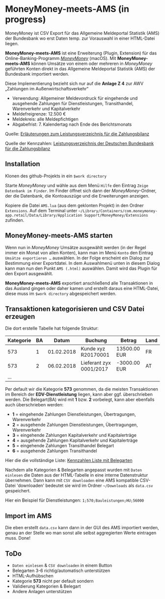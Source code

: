 # MoneyMoney-meets-AMS (in progress)

MoneyMoney ist CSV Export für das Allgemeine Meldeportal Statistik (AMS) der Bundesbank wo erst Daten temp. zur Vorauswahl in einer HTML-Datei liegen.

**MoneyMoney-meets-AMS** ist eine Erweiterung (Plugin, Extension) für das Online-Banking-Programm _[MoneyMoney](https://moneymoney-app.com)_ (macOS). Mit **MoneyMoney-meets-AMS** können Umsätze von einem oder mehreren in _MoneyMoney_ geführten Konten direkt in das Allgemeine Meldeportal Statistik (AMS) der Bundesbank importiert werden.

Diese Implementierung bezieht sich nur auf die **Anlage Z 4** zur AWV „Zahlungen im Außenwirtschaftsverkehr“
*   Verwendung: Allgemeiner Meldevordruck für eingehende und ausgehende Zahlungen für Dienstleistungen, Transithandel, Warenverkehr und Kapitalverkehr
*   Meldefreigrenze: 12.500 €
*   Meldekreis: alle Meldepfichtigen
*   Abgabefrist: 7. Kalendertag nach Ende des Berichtsmonats

Quelle: [Erläuterungen zum Leistungsverzeichnis für die Zahlungsbilanz](https://www.bundesbank.de/Redaktion/DE/Downloads/Veroeffentlichungen/Statistische_Sonderveroeffentlichungen/Statso_7/statso_7_2013.pdf.pdf?__blob=publicationFile)

Quelle der Kennzahlen: [Leistungsverzeichnis
der Deutschen Bundesbank für die Zahlungsbilanz](https://extranet.bundesbank.de/ams/amsa/WebHelp/de/LinkedDocuments/leistungsverzeichnis.pdf)

## Installation

Klonen des github-Projekts in ein `$work directory`

Starte _MoneyMoney_ und wähle aus dem Menü `Hilfe` den Eintrag `Zeige Datenbank im Finder`. Im Finder öffnet sich dann der _MoneyMoney_-Ordner, der die Datenbank, die Kontoauszüge und die Erweiterungen anzeigen.

Kopiere die Datei `AMS.lua` (aus dem geklonten Projekt) in den Ordner `Extensions`. Auf dem Terminal unter `~/Library/Containers/com.moneymoney-app.retail/Data/Library/Application Support/MoneyMoney/Extensions` zufinden.

## MoneyMoney-meets-AMS starten

Wenn nun in _MoneyMoney_ Umsätze ausgewählt werden (in der Regel immer ein Monat von allen Konten), kann man im Menü `Konto` den Eintrag `Umsätze exportieren …` auswählen. In der Folge erscheint ein Dialog zur Bestimmung einer Exportdatei. In dem Auswahlmenü unten in diesem Dialog kann man nun den Punkt `AMS (.html)` auswählen. Damit wird das Plugin für den Export ausgewählt.

**MoneyMoney-meets-AMS** exportiert anschließend alle Transaktionen in das Ausland gingen oder daher kamen und erstellt daraus eine HTML-Datei, diese muss im `$work directory` abgespeichert werden.

## Transaktionen kategorisieren und CSV Datei erzeugen

Die dort erstelle Tabelle hat folgende Struktur:

|Kategorie|BA|Datum|Buchung|Betrag|Land|
|--|--|--|--|--|--|
|573|1|01.02.2018|Kunde xyz R20170001|13500.00 EUR|FR|
|573|2|06.02.2018|Lieferant zyx 0001/2017|-3000.00 EUR|AT|
|...|||||||

Per default wir die Kategorie **573** genommen, da die meisten Transaktionen  im Bereich der **EDV-Dienstleistung** liegen, kann aber ggf. überschrieben werden.
Die Belegart(BA) wird mit **1** bzw. **2** vorbelegt, kann aber ebenfalls auch überschrieben werden:

*   **1** = eingehende Zahlungen Dienstleistungen, Übertragungen, Warenverkehr
*   **2** = ausgehende Zahlungen Dienstleistungen, Übertragungen, Warenverkehr
*   **3** = eingehende Zahlungen Kapitalverkehr und Kapitalerträge
*   **4** = ausgehende Zahlungen Kapitalverkehr und Kapitalerträge
*   **5** = eingehende Zahlungen Transithandel Belegart
*   **6** = ausgehende Zahlungen Transithandel

Hier die die vollständige Liste: [Kennzahlen Liste mit Belegarten](https://www.bundesbank.de/Redaktion/DE/Downloads/Service/Meldewesen/Aussenwirtschaft/Schluessel/kennzahlenliste_mit_belegarten.pdf?__blob=publicationFile)

Nachdem alle Kategorien & Belegarten angepasst wurden mit `Daten einlesen` die Daten aus der HTML-Tabelle in eine interne Datenstruktur übernehmen.
Dann kann mit `CSV downloaden` eine AMS kompatible CSV-Datei 'downloaden' bedeutet sie wird im Ordner `~/Downloads` als `data.csv` gespeichert.

Hier ein Beispiel für Dienstleistungen:
`1;570;Bauleistungen;HU;56000`

## Import im AMS

Die eben erstellt `data.csv` kann dann in der GUI des AMS importiert werden, genau an der Stelle wo man sonst alle selbst aggregierten Werte eintragen muss. Done!

## ToDo
*   `Daten einlesen` & `CSV downloaden` in einem Button
*   Belegarten 3-6 richtig/automatisch unterstützen
*   HTML-Aufhübschen
*   Kategorie **573** nicht per default sondern
*   Validierung Kategorien & Belegart
*   Andere Anlagen unterstützen
